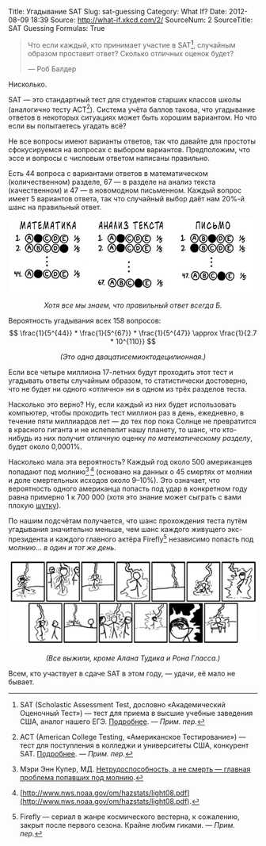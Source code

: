 Title: Угадывание SAT
Slug: sat-guessing
Category: What If?
Date: 2012-08-09 18:39
Source: http://what-if.xkcd.com/2/
SourceNum: 2
SourceTitle: SAT Guessing
Formulas: True

> Что если каждый, кто принимает участие в SAT[^1], случайным образом проставит ответ? Сколько отличных оценок будет?
>
> — Роб Балдер

Нисколько.

SAT — это стандартный тест для студентов старших классов школы (аналогично тесту ACT[^2]). Система учёта баллов такова, что угадывание ответов в некоторых ситуациях может быть хорошим вариантом. Но что если вы попытаетесь угадать всё?

Не все вопросы имеют варианты ответов, так что давайте для простоты сфокусируемся на вопросах с выбором вариантов. Предположим, что эссе и вопросы с числовым ответом написаны правильно.

Есть 44 вопроса с вариантами ответов в математическом (количественном) разделе, 67 — в разделе на анализ текста (качественном) и 47 — в новомодном письменном. Каждый вопрос имеет 5 вариантов ответа, так что случайный выбор даёт нам 20%-й шанс на правильный ответ.

![](/uploads/002-sat-guessing/sat_guessing_01_ru.png "Кругляшки с вариантами ответов.")
_<center>Хотя все мы знаем, что правильный ответ всегда Б.</center>_

Вероятность угадывания всех 158 вопросов:
$$ \frac{1}{5^{44}} * \frac{1}{5^{67}} * \frac{1}{5^{47}} \approx \frac{1}{2.7 * 10^{110}} $$
_<center>(Это одна двацатисемиоктодецилионная.)</center>_

Если все четыре миллиона 17-летних будут проходить этот тест и угадывать ответы случайным образом, то статистически достоверно, что не будет ни одного «отлично» ни в одном из трёх разделов теста.

Насколько это верно? Ну, если каждый из них будет использовать компьютер, чтобы проходить тест миллион раз в день, ежедневно, в течение пяти миллиардов лет — до тех пор пока Солнце не превратится в красного гиганта и не испепелит нашу планету, то шанс, что кто-нибудь из них получит отличную оценку _по математическому разделу_, будет около 0,0001%.

Насколько мала эта вероятность? Каждый год около 500 американцев попадают под молнию[^3]&thinsp;[^4] (основано на данных о 45 смертях от молнии и доле смертельных исходов около 9–10%). Это означает, что вероятность одного американца попасть под удар в конкретном году равна примерно 1 к 700 000 (хотя это знание может сыграть с вами плохую [шутку](http://xkcd.com/795/)).

По нашим подсчётам получается, что шанс прохождения теста путём угадывания значительно меньше, чем шанс каждого живущего экс-президента и каждого главного актёра Firefly[^5] независимо попасть под молнию… _в один и тот же день_.

![](/uploads/002-sat-guessing/sat_guessing_02_ru.png "Бьющие молнии.")
_<center>(Все выжили, кроме Алана Тудика и Рона Гласса.)</center>_

Всем, кто участвует в сдаче SAT в этом году, — удачи, её мало не бывает.

[^1]: SAT (Scholastic Assessment Test, дословно «Академический Оценочный Тест») — тест для приема в высшие учебные заведения США, аналог нашего ЕГЭ. [Подробнее](http://ru.wikipedia.org/wiki/SAT). — *Прим. пер.*
[^2]: ACT (American College Testing, «Американское Тестирование») — тест для поступления в колледжи и университеты США, конкурент SAT. [Подробнее](http://ru.wikipedia.org/wiki/ACT). — *Прим. пер.*
[^3]: Мэри Энн Купер, МД. [Нетрудоспособность, а не смерть — главная проблема попавших под молнию](http://www.uic.edu/labs/lightninginjury/Disability.pdf).
[^4]: [http://www.nws.noaa.gov/om/hazstats/light08.pdf](http://www.nws.noaa.gov/om/hazstats/light08.pdf).
[^5]: Firefly — сериал в жанре космического вестерна, к сожалению, закрыт после первого сезона. Крайне любим гиками. — *Прим. пер.*
